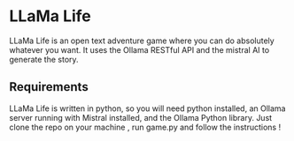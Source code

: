 # LLaMa Life
LLaMa Life is an open text adventure game where you can do absolutely whatever you want.
It uses the Ollama RESTful API and the mistral AI to generate the story.

## Requirements
LLaMa Life is written in python, so you will need python installed, an Ollama server running with Mistral installed, and the Ollama Python library.
Just clone the repo on your machine , run game.py and follow the instructions !
